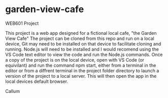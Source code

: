 # garden-view-cafe

WEB601 Project

This project is a web app designed for a fictional local cafe, "the Garden View Cafe" The project can be cloned from this repo and run on a local device, Git may need to be installed on that device to facilitate cloning and running.  Node.js will need to be installed and I would recomend using the VS Code text editor to view the code and run the Node.js commands.  Once a copy of the project is on the local device, open with VS Code (or equivilant) and run the command npm start, either from a terminal in the editor or from a diffrent terminal in the project folder directory to launch a version of the project to a local server.  This will then open the app in the local devices default browser.

Callum
